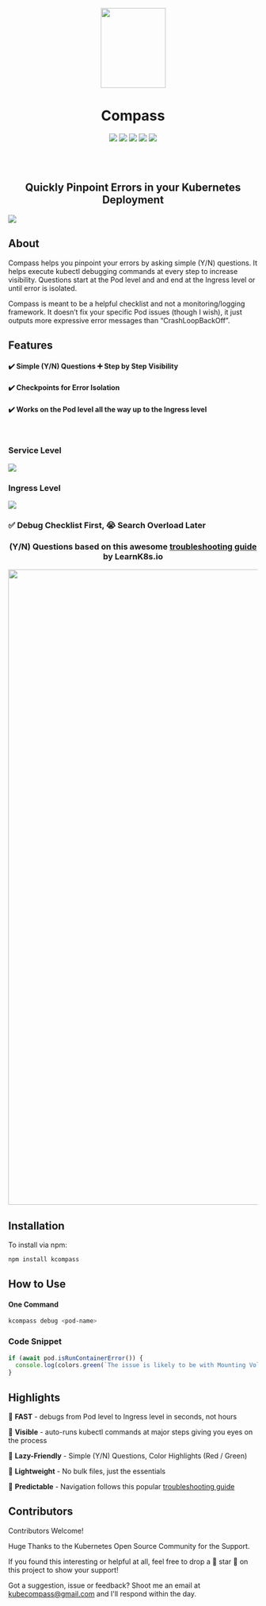 <p align="center">
  <img width="131" height="161" src="https://drive.google.com/uc?export=view&id=1_8y9jYwp1cFnVYDLkO34DEEdf_cipICh">
</p>

<h1 align="center">Compass</h1>

<p align="center">
  
  <img src="https://badges.frapsoft.com/os/mit/mit.svg?v=102)](https://github.com/ellerbrock/open-source-badge/"/>

  <img src="https://badges.frapsoft.com/os/v1/open-source.svg?v=102)](https://github.com/ellerbrock/open-source-badge/"/>

  <img src="https://img.shields.io/badge/PRs-welcome-brightgreen.svg?style=flat-square)](http://makeapullrequest.com"/>

  <img src="https://badge.fury.io/js/badge-list.svg"/>
  
  
  <img src="https://travis-ci.org/boennemann/badges.svg?branch=master"/>
</p>

<br/>
<br/>

<h2 align="center">Quickly Pinpoint Errors in your Kubernetes Deployment</h2>

<img src="https://user-images.githubusercontent.com/67027492/85482352-124ad180-b591-11ea-89c1-1b81c05bf044.gif"/>

## About

Compass helps you pinpoint your errors by asking simple (Y/N) questions. It helps execute kubectl debugging commands at every step to increase visibility. Questions start at the Pod level and and end at the Ingress level or until error is isolated.

Compass is meant to be a helpful checklist and not a monitoring/logging framework. It doesn’t fix your specific Pod issues (though I wish), it just outputs more expressive error messages than “CrashLoopBackOff”.

## Features

#### :heavy_check_mark: Simple (Y/N) Questions :heavy_plus_sign: Step by Step Visibility

#### :heavy_check_mark: Checkpoints for Error Isolation

#### :heavy_check_mark: Works on the Pod level all the way up to the Ingress level

<br/>

### Service Level

<img src="https://user-images.githubusercontent.com/67027492/85482710-75d4ff00-b591-11ea-93ff-72b2ac181753.gif"/>

### Ingress Level

<img src="https://user-images.githubusercontent.com/67027492/85622215-868a8100-b634-11ea-83d4-765d9dbc7997.gif"/>

<br/>

### :white_check_mark: Debug Checklist First, :sob: Search Overload Later

<h3 align="center"> (Y/N) Questions based on this awesome <a href="https://learnk8s.io/a/troubleshooting-kubernetes.pdf">troubleshooting guide</a> by LearnK8s.io </h3>

<p align="center">
  <img width="1020" height="1280" src="https://drive.google.com/uc?export=view&id=1lzXyq1RY1QFExFK7rWCCLwBNP83Lw7DA">
</p>

## Installation

To install via npm:

```sh
npm install kcompass
```

## How to Use

#### One Command

```sh
kcompass debug <pod-name>
```

### Code Snippet

```javascript
if (await pod.isRunContainerError()) {
  console.log(colors.green(`The issue is likely to be with Mounting Volumes`));
}
```

## Highlights

:rocket: **FAST** - debugs from Pod level to Ingress level in seconds, not hours

:mag_right: **Visible** - auto-runs kubectl commands at major steps giving you eyes on the process

:vertical_traffic_light: **Lazy-Friendly** - Simple (Y/N) Questions, Color Highlights (Red / Green)

:page_facing_up: **Lightweight** - No bulk files, just the essentials

:dart: **Predictable** - Navigation follows this popular [troubleshooting guide](https://learnk8s.io/a/troubleshooting-kubernetes.pdf)

## Contributors

Contributors Welcome!

Huge Thanks to the Kubernetes Open Source Community for the Support.

If you found this interesting or helpful at all, feel free to drop a :star2: star :star2: on this project to show your support!

Got a suggestion, issue or feedback? Shoot me an email at kubecompass@gmail.com and I'll respond within the day.
